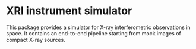 # XRI instrument simulator

This package provides a simulator for X-ray interferometric observations in space. It contains an end-to-end pipeline starting from mock images of compact X-ray sources.

